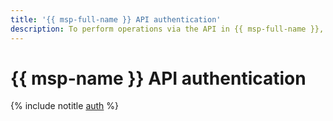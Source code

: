 ```yaml
---
title: '{{ msp-full-name }} API authentication'
description: To perform operations via the API in {{ msp-full-name }}, get an IAM token for your account.
---
```


# {{ msp-name }} API authentication

{% include notitle [auth](../../_includes/authentication.md) %}
